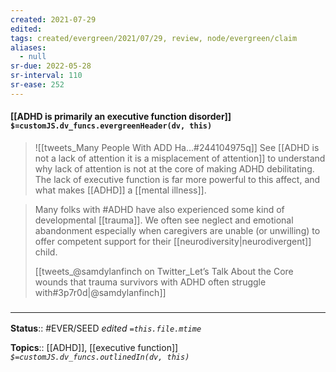 ```yaml
---
created: 2021-07-29
edited: 
tags: created/evergreen/2021/07/29, review, node/evergreen/claim
aliases:
  - null
sr-due: 2022-05-28
sr-interval: 110
sr-ease: 252
---
```


#### [[ADHD is primarily an executive function disorder]] `$=customJS.dv_funcs.evergreenHeader(dv, this)`

> ![[tweets_Many People With ADD Ha...#244104975q]]
See [[ADHD is not a lack of attention it is a misplacement of attention]] to understand why lack of attention is not at the core of making ADHD debilitating. The lack of executive function is far more powerful to this affect, and what makes [[ADHD]] a [[mental illness]].

> Many folks with \#ADHD have also experienced some kind of developmental [[trauma]]. We often see neglect and emotional abandonment especially when caregivers are unable (or unwilling) to offer competent support for their [[neurodiversity|neurodivergent]] child.
> 
> [[tweets_@samdylanfinch on Twitter_Let’s Talk About the Core wounds that trauma survivors with ADHD often struggle with#3p7r0d|@samdylanfinch]]

### <hr class="footnote"/>

**Status**:: #EVER/SEED 
*edited `=this.file.mtime`*

**Topics**:: [[ADHD]], [[executive function]]
*`$=customJS.dv_funcs.outlinedIn(dv, this)`*
